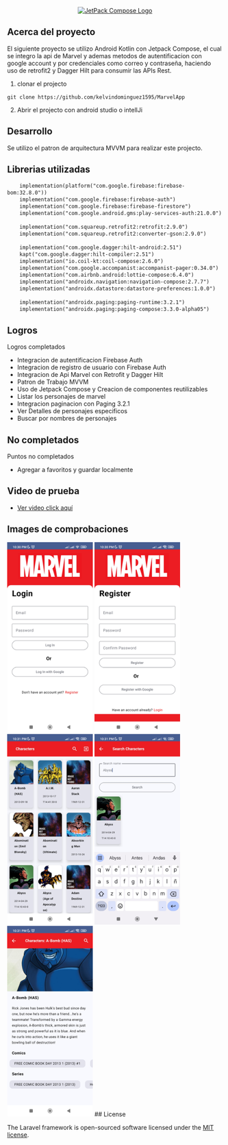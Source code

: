 <p align="center"><a href="https://developer.android.com/jetpack/compose?hl=es-419" target="_blank">
  <img src="https://blogger.googleusercontent.com/img/b/R29vZ2xl/AVvXsEjC97Z8BResg5dlPqczsRCFhP6zewWX0X0e7fVPG-G7PuUZwwZVsi9OPoqJYkgqT2h0FI95SsmWzVEgpt8b8HAqFiIxZ98TFtY4lE0b8UrtVJ2HrJebRwl6C9DslsQDl9KnBIrdHS6LtkY/s1600/jetpack+compose+icon_RGB.png" width="300" alt="JetPack Compose Logo"></a>
</p>

## Acerca del proyecto

El siguiente proyecto se utilizo Android Kotlin con Jetpack Compose, el cual se integro la api de Marvel y ademas metodos de autentificacion 
con google account y por credenciales como correo y contraseña, haciendo uso de retrofit2 y Dagger Hilt para consumir las APIs Rest.
1. clonar el projecto 
```
git clone https://github.com/kelvindominguez1595/MarvelApp
```
2. Abrir el projecto con android studio o intellJi

## Desarrollo
Se utilizo el patron de arquitectura MVVM para realizar este projecto.

## Librerias utilizadas
```
    implementation(platform("com.google.firebase:firebase-bom:32.8.0"))
    implementation("com.google.firebase:firebase-auth")
    implementation("com.google.firebase:firebase-firestore")
    implementation("com.google.android.gms:play-services-auth:21.0.0")

    implementation("com.squareup.retrofit2:retrofit:2.9.0")
    implementation("com.squareup.retrofit2:converter-gson:2.9.0")

    implementation("com.google.dagger:hilt-android:2.51")
    kapt("com.google.dagger:hilt-compiler:2.51")
    implementation("io.coil-kt:coil-compose:2.6.0")
    implementation("com.google.accompanist:accompanist-pager:0.34.0")
    implementation("com.airbnb.android:lottie-compose:6.4.0")
    implementation("androidx.navigation:navigation-compose:2.7.7")
    implementation("androidx.datastore:datastore-preferences:1.0.0")

    implementation("androidx.paging:paging-runtime:3.2.1")
    implementation("androidx.paging:paging-compose:3.3.0-alpha05")
```
## Logros
Logros completados
- Integracion de autentificacion Firebase Auth
- Integracion de registro de usuario con Firebase Auth
- Integracion de Api Marvel con Retrofit y Dagger Hilt
- Patron de Trabajo MVVM
- Uso de Jetpack Compose y Creacion de componentes reutilizables
- Listar los personajes de marvel
- Integracion paginacion con Paging 3.2.1
- Ver Detalles de personajes especificos
- Buscar por nombres de personajes
  
## No completados
Puntos no completados
- Agregar a favoritos y guardar localmente


## Video de prueba
- <a href="https://drive.google.com/file/d/1Eb7aETeaB8aKO0i7s3QLAMfa6S0IXswD/view?usp=sharing" target="_blank">Ver video click aquí</a>

## Images de comprobaciones
<img src="https://github.com/kelvindominguez1595/MarvelApp/blob/master/app/src/main/res/drawable/1.jpg" width="200" alt="captura_1">
<img src="https://github.com/kelvindominguez1595/MarvelApp/blob/master/app/src/main/res/drawable/2.jpg" width="200" alt="captura_2">
<img src="https://github.com/kelvindominguez1595/MarvelApp/blob/master/app/src/main/res/drawable/3.jpg" width="200" alt="captura_3">
<img src="https://github.com/kelvindominguez1595/MarvelApp/blob/master/app/src/main/res/drawable/4.jpg" width="200" alt="captura_4">
<img src="https://github.com/kelvindominguez1595/MarvelApp/blob/master/app/src/main/res/drawable/5.jpg" width="200" alt="captura_5">
## License

The Laravel framework is open-sourced software licensed under the [MIT license](https://opensource.org/licenses/MIT).
